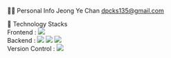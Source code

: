 🙋‍♂️ Personal Info
Jeong Ye Chan
dpcks135@gmail.com

🔨 Technology Stacks
<br>
Frontend :         <img src="https://img.shields.io/badge/react-61DAFB?style=for-the-badge&logo=react&logoColor=black"> 
<br>
Backend :    <img src="https://img.shields.io/badge/java-007396?style=for-the-badge&logo=java&logoColor=white">    <img src="https://img.shields.io/badge/mysql-4479A1?style=for-the-badge&logo=mysql&logoColor=white">    <img src="https://img.shields.io/badge/springboot-6DB33F?style=for-the-badge&logo=springboot&logoColor=white">
<br>
Version Control :     <img src="https://img.shields.io/badge/github-181717?style=for-the-badge&logo=github&logoColor=white">



